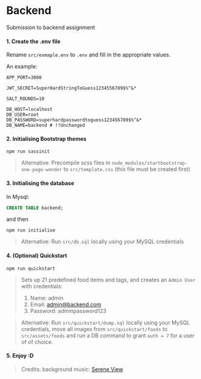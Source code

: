 # Backend

Submission to backend assignment

#### 1. Create the .env file

Rename `src/exmaple.env` to `.env` and fill in the appropriate values. 

An example:
```env
APP_PORT=3000

JWT_SECRET=SuperHardStringToGuess1234556789$%^&*

SALT_ROUNDS=10

DB_HOST=localhost
DB_USER=root
DB_PASSWORD=superhardpasswordtoguess123456789$%^&*
DB_NAME=backend # !!Unchanged
```

#### 2. Initialising Bootstrap themes

```npm
npm run sassinit
```

> Alternative: Precompile scss files in `node_modules/startbootstrap-one-page-wonder` to `src/template.css` (this file must be created first)

#### 3. Initialising the database

In Mysql:

```sql
CREATE TABLE backend;
```

and then

```npm
npm run initialise
```

> Alternative: Run `src/db.sql` locally using your MySQL credentials

#### 4. (Optional) Quickstart

```npm
npm run quickstart
```

> Sets up 21 predefined food items and tags, and creates an `Admin User` with credentials:
> 1. Name: admin
> 2. Email: admin@backend.com
> 3. Password: adminpassword123

> Alternative: Run `src/quickstart/dump.sql` locally using your MySQL credentials, move all images from `src/quickstart/foods` to `src/assets/foods` and run a DB command to grant `auth = 7` for a user of of choice.

#### 5. Enjoy :D

> Credits: background music: <a href="https://mixkit.co/free-stock-music/">Serene View</a>